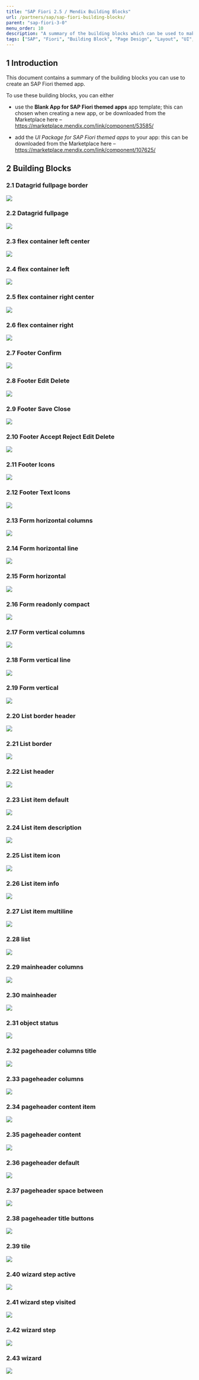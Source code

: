 ```yaml
---
title: "SAP Fiori 2.5 / Mendix Building Blocks"
url: /partners/sap/sap-fiori-building-blocks/
parent: "sap-fiori-3-0"
menu_order: 10
description: "A summary of the building blocks which can be used to make an SAP Fiori version 2.5 themed app"
tags: ["SAP", "Fiori", "Building Block", "Page Design", "Layout", "UI", "UX", "2.5"]
---
```


## 1 Introduction

This document contains a summary of the building blocks you can use to create an SAP Fiori themed app.

To use these building blocks, you can either

* use the **Blank App for SAP Fiori themed apps** app template; this can chosen when creating a new app, or be downloaded from the Marketplace here – https://marketplace.mendix.com/link/component/53585/

* add the *UI Package for SAP Fiori themed apps* to your app: this can be downloaded from the Marketplace here – https://marketplace.mendix.com/link/component/107625/

## 2 Building Blocks

### 2.1 Datagrid fullpage border

![](/attachments/partners/sap/sap-fiori-3-0/sap-fiori-building-blocks/image1.png)

### 2.2 Datagrid fullpage

![](/attachments/partners/sap/sap-fiori-3-0/sap-fiori-building-blocks/image2.png)

### 2.3 flex container left center

![](/attachments/partners/sap/sap-fiori-3-0/sap-fiori-building-blocks/image3.png)

### 2.4 flex container left

![](/attachments/partners/sap/sap-fiori-3-0/sap-fiori-building-blocks/image4.png)

### 2.5 flex container right center

![](/attachments/partners/sap/sap-fiori-3-0/sap-fiori-building-blocks/image5.png)

### 2.6 flex container right

![](/attachments/partners/sap/sap-fiori-3-0/sap-fiori-building-blocks/image6.png)

### 2.7 Footer Confirm

![](/attachments/partners/sap/sap-fiori-3-0/sap-fiori-building-blocks/image7.png)

### 2.8 Footer Edit Delete

![](/attachments/partners/sap/sap-fiori-3-0/sap-fiori-building-blocks/image8.png)

### 2.9 Footer Save Close

![](/attachments/partners/sap/sap-fiori-3-0/sap-fiori-building-blocks/image9.png)

### 2.10 Footer Accept Reject Edit Delete

![](/attachments/partners/sap/sap-fiori-3-0/sap-fiori-building-blocks/image10.png)

### 2.11 Footer Icons

![](/attachments/partners/sap/sap-fiori-3-0/sap-fiori-building-blocks/image11.png)

### 2.12 Footer Text Icons

![](/attachments/partners/sap/sap-fiori-3-0/sap-fiori-building-blocks/image12.png)

### 2.13 Form horizontal columns

![](/attachments/partners/sap/sap-fiori-3-0/sap-fiori-building-blocks/image13.png)

### 2.14 Form horizontal line

![](/attachments/partners/sap/sap-fiori-3-0/sap-fiori-building-blocks/image14.png)

### 2.15 Form horizontal

![](/attachments/partners/sap/sap-fiori-3-0/sap-fiori-building-blocks/image15.png)

### 2.16 Form readonly compact

![](/attachments/partners/sap/sap-fiori-3-0/sap-fiori-building-blocks/image16.png)

### 2.17 Form vertical columns

![](/attachments/partners/sap/sap-fiori-3-0/sap-fiori-building-blocks/image17.png)

### 2.18 Form vertical line

![](/attachments/partners/sap/sap-fiori-3-0/sap-fiori-building-blocks/image18.png)

### 2.19 Form vertical

![](/attachments/partners/sap/sap-fiori-3-0/sap-fiori-building-blocks/image19.png)

### 2.20 List border header

![](/attachments/partners/sap/sap-fiori-3-0/sap-fiori-building-blocks/image20.png)

### 2.21 List border

![](/attachments/partners/sap/sap-fiori-3-0/sap-fiori-building-blocks/image21.png)

### 2.22 List header

![](/attachments/partners/sap/sap-fiori-3-0/sap-fiori-building-blocks/image22.png)

### 2.23 List item default

![](/attachments/partners/sap/sap-fiori-3-0/sap-fiori-building-blocks/image23.png)

### 2.24 List item description

![](/attachments/partners/sap/sap-fiori-3-0/sap-fiori-building-blocks/image24.png)

### 2.25 List item icon

![](/attachments/partners/sap/sap-fiori-3-0/sap-fiori-building-blocks/image25.png)

### 2.26 List item info

![](/attachments/partners/sap/sap-fiori-3-0/sap-fiori-building-blocks/image26.png)

### 2.27 List item multiline

![](/attachments/partners/sap/sap-fiori-3-0/sap-fiori-building-blocks/image27.png)

### 2.28 list

![](/attachments/partners/sap/sap-fiori-3-0/sap-fiori-building-blocks/image28.png)

### 2.29 mainheader columns

![](/attachments/partners/sap/sap-fiori-3-0/sap-fiori-building-blocks/image29.png)

### 2.30 mainheader

![](/attachments/partners/sap/sap-fiori-3-0/sap-fiori-building-blocks/image30.png)

### 2.31 object status

![](/attachments/partners/sap/sap-fiori-3-0/sap-fiori-building-blocks/image31.png)

### 2.32 pageheader columns title

![](/attachments/partners/sap/sap-fiori-3-0/sap-fiori-building-blocks/image32.png)

### 2.33 pageheader columns

![](/attachments/partners/sap/sap-fiori-3-0/sap-fiori-building-blocks/image33.png)

### 2.34 pageheader content item

![](/attachments/partners/sap/sap-fiori-3-0/sap-fiori-building-blocks/image34.png)

### 2.35 pageheader content

![](/attachments/partners/sap/sap-fiori-3-0/sap-fiori-building-blocks/image35.png)

### 2.36 pageheader default

![](/attachments/partners/sap/sap-fiori-3-0/sap-fiori-building-blocks/image36.png)

### 2.37 pageheader space between

![](/attachments/partners/sap/sap-fiori-3-0/sap-fiori-building-blocks/image37.png)

### 2.38 pageheader title buttons

![](/attachments/partners/sap/sap-fiori-3-0/sap-fiori-building-blocks/image38.png)

### 2.39 tile

![](/attachments/partners/sap/sap-fiori-3-0/sap-fiori-building-blocks/image39.png)

### 2.40 wizard step active

![](/attachments/partners/sap/sap-fiori-3-0/sap-fiori-building-blocks/image40.png)

### 2.41 wizard step visited

![](/attachments/partners/sap/sap-fiori-3-0/sap-fiori-building-blocks/image41.png)

### 2.42 wizard step

![](/attachments/partners/sap/sap-fiori-3-0/sap-fiori-building-blocks/image42.png)

### 2.43 wizard

![](/attachments/partners/sap/sap-fiori-3-0/sap-fiori-building-blocks/image43.png)
